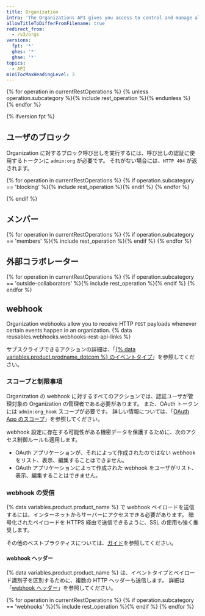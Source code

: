```yaml
---
title: Organization
intro: 'The Organizations API gives you access to control and manage all your {% data variables.product.product_name %} organizations.'
allowTitleToDifferFromFilename: true
redirect_from:
  - /v3/orgs
versions:
  fpt: '*'
  ghes: '*'
  ghae: '*'
topics:
  - API
miniTocMaxHeadingLevel: 3
---
```


{% for operation in currentRestOperations %}
  {% unless operation.subcategory %}{% include rest_operation %}{% endunless %}
{% endfor %}

{% ifversion fpt %}
## ユーザのブロック

Organization に対するブロック呼び出しを実行するには、呼び出しの認証に使用するトークンに `admin:org` が必要です。 それがない場合には、`HTTP 404` が返されます。

{% for operation in currentRestOperations %}
  {% if operation.subcategory == 'blocking' %}{% include rest_operation %}{% endif %}
{% endfor %}

{% endif %}

## メンバー

{% for operation in currentRestOperations %}
  {% if operation.subcategory == 'members' %}{% include rest_operation %}{% endif %}
{% endfor %}

## 外部コラボレーター

{% for operation in currentRestOperations %}
  {% if operation.subcategory == 'outside-collaborators' %}{% include rest_operation %}{% endif %}
{% endfor %}

## webhook

Organization webhooks allow you to receive HTTP `POST` payloads whenever certain events happen in an organization. {% data reusables.webhooks.webhooks-rest-api-links %}

サブスクライブできるアクションの詳細は、「[{% data variables.product.prodname_dotcom %} のイベントタイプ](/developers/webhooks-and-events/github-event-types)」を参照してください。

### スコープと制限事項

Organization の webhook に対するすべてのアクションでは、認証ユーザが管理対象の Organization の管理者である必要があります。 また、OAuth トークンには `admin:org_hook` スコープが必要です。 詳しい情報については、「[OAuth App のスコープ](/developers/apps/scopes-for-oauth-apps)」を参照してください。

webhook 設定に存在する可能性がある機密データを保護するために、次のアクセス制御ルールも適用します。

- OAuth アプリケーションが、それによって作成されたのではない webhook をリスト、表示、編集することはできません。
- OAuth アプリケーションによって作成された webhook をユーザがリスト、表示、編集することはできません。

### webhook の受信

{% data variables.product.product_name %} で webhook ペイロードを送信するには、インターネットからサーバーにアクセスできる必要があります。 暗号化されたペイロードを HTTPS 経由で送信できるように、SSL の使用も強く推奨します。

その他のベストプラクティスについては、[ガイド](/guides/best-practices-for-integrators/)を参照してください。

#### webhook ヘッダー

{% data variables.product.product_name %} は、イベントタイプとペイロード識別子を区別するために、複数の HTTP ヘッダーも送信します。 詳細は「[webhook ヘッダー](/webhooks/event-payloads/#delivery-headers)」を参照してください。

{% for operation in currentRestOperations %}
  {% if operation.subcategory == 'webhooks' %}{% include rest_operation %}{% endif %}
{% endfor %}
